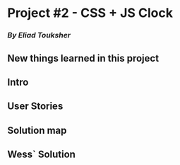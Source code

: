 # Project #2 - CSS + JS Clock

### _By Eliad Touksher_

## New things learned in this project

## Intro

## User Stories

## Solution map

## Wess` Solution

